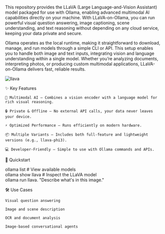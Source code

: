 This repository provides the LLaVA (Large Language-and-Vision Assistant) model packaged for use with Ollama, enabling advanced multimodal AI capabilities directly on your machine. With LLaVA-on-Ollama, you can run powerful visual question answering, image captioning, scene understanding, and text reasoning without depending on any cloud service, keeping your data private and secure.

Ollama operates as the local runtime, making it straightforward to download, manage, and run models through a simple CLI or API. This setup enables you to handle both image and text inputs, integrating vision and language understanding within a single model. Whether you’re analyzing documents, interpreting photos, or producing custom multimodal applications, LLaVA-on-Ollama delivers fast, reliable results.

![llava](https://llama-2.ai/wp-content/uploads/2023/10/LLaVA-an-open-source-alternatives-to-GPT-4-Vision.png)

✨ Key Features

    🧠 Multimodal AI — Combines a vision encoder with a language model for rich visual reasoning.

    🔒 Private & Offline — No external API calls, your data never leaves your device.

    ⚡ Optimized Performance — Runs efficiently on modern hardware.

    📦 Multiple Variants — Includes both full-feature and lightweight versions (e.g., llava-phi3).

    💻 Developer-Friendly — Simple to use with Ollama commands and APIs.

🚀 Quickstart

ollama list          # View available models  
ollama show llava    # Inspect the LLaVA model  
ollama run llava. "Describe what's in this image."

🛠 Use Cases

    Visual question answering

    Image and scene description

    OCR and document analysis

    Image-based conversational agents
